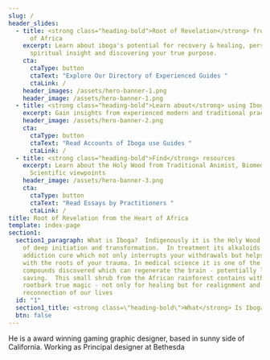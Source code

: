 ```yaml
---
slug: /
header_slides:
  - title: <strong class="heading-bold">Root of Revelation</strong> from the Heart
      of Africa
    excerpt: Learn about iboga's potential for recovery & healing, personal growth,
      spiritual insight and discovering your true purpose.
    cta:
      ctaType: button
      ctaText: "Explore Our Directory of Experienced Guides "
      ctaLink: /
    header_images: /assets/hero-banner-1.png
    header_image: /assets/hero-banner-1.png
  - title: <strong class="heading-bold">Learn about</strong> using Iboga
    excerpt: Gain insights from experienced modern and traditional practitioners
    header_image: /assets/hero-banner-2.png
    cta:
      ctaType: button
      ctaText: "Read Accounts of Iboga use Guides "
      ctaLink: /
  - title: <strong class="heading-bold">Find</strong> resources
    excerpt: Learn about the Holy Wood from Traditional Animist, Biomedical and
      Scientific viewpoints
    header_image: /assets/hero-banner-3.png
    cta:
      ctaType: button
      ctaText: "Read Essays by Practitioners "
      ctaLink: /
title: Root of Revelation from the Heart of Africa
template: index-page
section1:
  section1_paragraph: What is Iboga?  Indigenously it is the Holy Wood - an agent
    of deep initiation and transformation.  In treatment its alkaloids are the
    addiction cure which not only interrupts your withdrawals but helps you deal
    with the roots of your trauma. In medical science it is one of the few
    compounds discovered which can regenerate the brain - potentially life
    saving.  This small shrub from the African rainforest contains within its
    rootbark true magic - not only for healing but for realignment and
    reconnection of our lives
  id: "1"
  section1_title: <strong class=\"heading-bold\">What</strong> Is Iboga
  btn: false
---
```


He is a award winning gaming graphic designer, based in sunny side of California. Working as Principal designer at Bethesda

